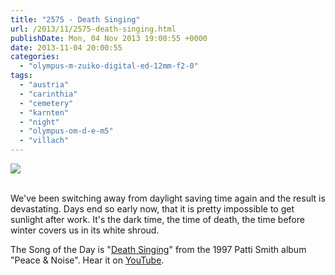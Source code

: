 ```yaml
---
title: "2575 - Death Singing"
url: /2013/11/2575-death-singing.html
publishDate: Mon, 04 Nov 2013 19:00:55 +0000
date: 2013-11-04 20:00:55
categories: 
  - "olympus-m-zuiko-digital-ed-12mm-f2-0"
tags: 
  - "austria"
  - "carinthia"
  - "cemetery"
  - "karnten"
  - "night"
  - "olympus-om-d-e-m5"
  - "villach"
---
```

<div class="container">
<div class="center"><a target="_blank" href="https://d25zfm9zpd7gm5.cloudfront.net/1200x1200/2013/20131031_222511_DxO_lr.jpg"><img src="https://d25zfm9zpd7gm5.cloudfront.net/0600x0600/2013/20131031_222511_DxO_lr.jpg" /></a></div>
</div>
<br />

We've been switching away from daylight saving time again and the result is devastating. Days end so early now, that it is pretty impossible to get sunlight after work. It's the dark time, the time of death, the time before winter covers us in its white shroud.

 The Song of the Day is "<a href="http://www.lyricsmode.com/lyrics/p/patti_smith/death_singing.html" target="_blank">Death Singing</a>" from the 1997 Patti Smith album "Peace &amp; Noise". Hear it on <a href="http://www.youtube.com/watch?v=eTYq9_MNPto" target="_blank">YouTube</a>.

